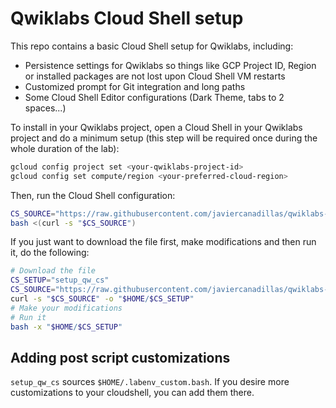 # Qwiklabs Cloud Shell setup

This repo contains a basic Cloud Shell setup for Qwiklabs, including:

- Persistence settings for Qwiklabs so things like GCP Project ID, Region or installed packages are not lost upon Cloud Shell VM restarts
- Customized prompt for Git integration and long paths
- Some Cloud Shell Editor configurations (Dark Theme, tabs to 2 spaces...)

To install in your Qwiklabs project, open a Cloud Shell in your Qwiklabs project and do a minimum setup (this step will be required once during the whole duration of the lab):

```bash
gcloud config project set <your-qwiklabs-project-id>
gcloud config set compute/region <your-preferred-cloud-region>
```

Then, run the Cloud Shell configuration:

```bash
CS_SOURCE="https://raw.githubusercontent.com/javiercanadillas/qwiklabs-cloudshell-setup/main/setup_qw_cs"
bash <(curl -s "$CS_SOURCE")
```

If you just want to download the file first, make modifications and then run it, do the following:

```bash
# Download the file
CS_SETUP="setup_qw_cs"
CS_SOURCE="https://raw.githubusercontent.com/javiercanadillas/qwiklabs-cloudshell-setup/main/$CS_SETUP"
curl -s "$CS_SOURCE" -o "$HOME/$CS_SETUP"
# Make your modifications
# Run it
bash -x "$HOME/$CS_SETUP"
```

## Adding post script customizations

`setup_qw_cs` sources `$HOME/.labenv_custom.bash`. If you desire more customizations to your cloudshell, you can add them there.